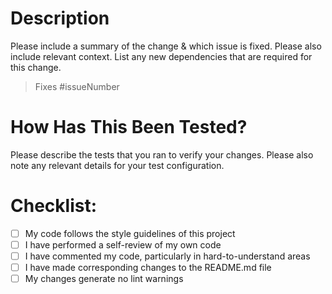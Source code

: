# Description

Please include a summary of the change & which issue is fixed. Please also include relevant context. List any new dependencies that are required for this change.

> Fixes #issueNumber

# How Has This Been Tested?

Please describe the tests that you ran to verify your changes. Please also note any relevant details for your test configuration.

# Checklist:

- [ ] My code follows the style guidelines of this project
- [ ] I have performed a self-review of my own code
- [ ] I have commented my code, particularly in hard-to-understand areas
- [ ] I have made corresponding changes to the README.md file
- [ ] My changes generate no lint warnings